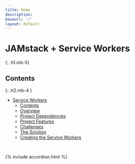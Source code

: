 ```yaml
---
title: Home
description:
baseurl: '/'
layout: default
---
```


# JAMstack + Service Workers
{: .h1.mb-5}

## Contents
{: .h2.mb-4 }

<!-- no toc -->
- [Service Workers](#service-workers)
  - [Contents](#contents)
  - [Overview](#overview)
  - [Project Dependencies](#project-dependencies)
  - [Project Features](#project-features)
  - [Challenges](#challenges)
  - [The Solution](#the-solution)
  - [Creating the Service Workers](#creating-the-service-workers)

<br>

{% include accordion.html %}
